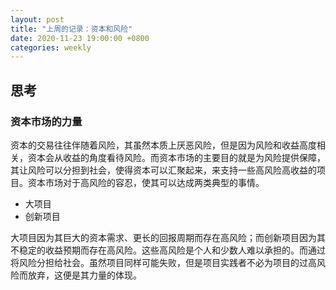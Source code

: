 ```yaml
---
layout: post
title: "上周的记录：资本和风险"
date: 2020-11-23 19:00:00 +0800
categories: weekly
---
```


## 思考

### 资本市场的力量

资本的交易往往伴随着风险，其虽然本质上厌恶风险，但是因为风险和收益高度相关，资本会从收益的角度看待风险。而资本市场的主要目的就是为风险提供保障，其让风险可以分担到社会，使得资本可以汇聚起来，来支持一些高风险高收益的项目。资本市场对于高风险的容忍，使其可以达成两类典型的事情。

- 大项目
- 创新项目

大项目因为其巨大的资本需求、更长的回报周期而存在高风险；而创新项目因为其不稳定的收益预期而存在高风险。这些高风险是个人和少数人难以承担的。而通过将风险分担给社会。虽然项目同样可能失败，但是项目实践者不必为项目的过高风险而放弃，这便是其力量的体现。
